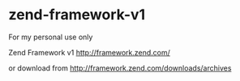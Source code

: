 zend-framework-v1
=================

For my personal use only

Zend Framework v1
http://framework.zend.com/

or download from
http://framework.zend.com/downloads/archives
